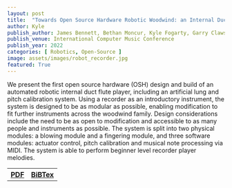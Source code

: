 ```yaml
---
layout: post
title:  "Towards Open Source Hardware Robotic Woodwind: an Internal Duct Flute Player"
author: Kyle 
publish_author: James Bennett, Bethan Moncur, Kyle Fogarty, Garry Clawson, Charles Fox
publish_venue: International Computer Music Conference
publish_year: 2022
categories: [ Robotics, Open-Source ]
image: assets/images/robot_recorder.jpg
featured: True
---
```

We present the first open source hardware (OSH) design and build of an automated robotic internal duct flute player, including an artificial lung and pitch calibration system. Using a recorder as an introductory instrument, the system is designed to be as modular as possible, enabling modification to fit further instruments across the woodwind family. Design considerations include the need to be as open to modification and accessible to as many people and instruments as possible. The system is split into two physical modules: a blowing module and a fingering module, and three software modules: actuator control, pitch calibration and musical note processing via MIDI. The system is able to perform beginner level recorder player melodies.

<table style="width:80%">
  <tr>
    <th><a href="{{site.baseurl}}/assets/papers/ICMCRobotFlute.pdf class="btn btn-dark text-white px-5 btn-lg">PDF</a></th>
    <th><a href="{{site.baseurl}}/assets/papers/ICMCRobotFlute .txt" class="btn btn-dark text-white px-5 btn-lg">BiBTex</a></th> 
  </tr>
</table>